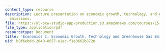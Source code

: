 ```yaml
---
content_type: resource
description: Lecture presentation on economic growth, technology, and greenhouse gas
  emissions.
file: https://ol-ocw-studio-app-production.s3.amazonaws.com/courses/15-023j-global-climate-change-economics-science-and-policy-spring-2008/b8f6ebdd20408057e1ecf1e0662b8720_lec8.pdf
file_type: application/pdf
resourcetype: Document
title: 'Economics I: Economic Growth, Technology and Greenhouse Gas Emissions'
uid: b8f6ebdd-2040-8057-e1ec-f1e0662b8720
---
```

